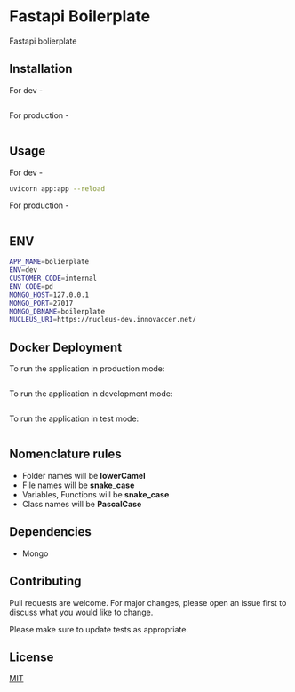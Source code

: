 # Fastapi Boilerplate

Fastapi bolierplate

## Installation

For dev -
```bash
```

For production -
```bash
```

## Usage

For dev -
```bash
uvicorn app:app --reload
```
For production -
```bash
```

## ENV
```bash
APP_NAME=bolierplate
ENV=dev
CUSTOMER_CODE=internal
ENV_CODE=pd
MONGO_HOST=127.0.0.1
MONGO_PORT=27017
MONGO_DBNAME=boilerplate
NUCLEUS_URI=https://nucleus-dev.innovaccer.net/
```

## Docker Deployment
To run the application in production mode:
```bash

```

To run the application in development mode:
```bash

```

To run the application in test mode:
```bash

```

## Nomenclature rules
- Folder names will be **lowerCamel**
- File names will be **snake_case**
- Variables, Functions will be **snake_case**
- Class names will be **PascalCase**

## Dependencies
- Mongo

## Contributing
Pull requests are welcome. For major changes, please open an issue first to discuss what you would like to change.

Please make sure to update tests as appropriate.

## License
[MIT](https://choosealicense.com/licenses/mit/)
